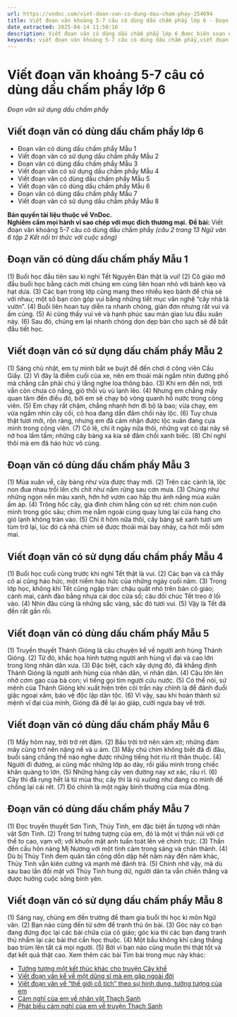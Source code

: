 ```yaml
---
url: https://vndoc.com/viet-doan-van-co-dung-dau-cham-phay-254694
title: Viết đoạn văn khoảng 5-7 câu có dùng dấu chấm phẩy lớp 6 - Đoạn văn sử dụng dấu chấm phẩy - VnDoc.com
date_extracted: 2025-04-14 11:50:16
description: Viết đoạn văn có dùng dấu chấm phẩy lớp 6 được biên soạn nhằm giúp các em HS đạt kết quả tốt trong quá trình làm bài tập và học tập môn Ngữ văn lớp 6.
keywords: viết đoạn văn khoảng 5-7 câu có dùng dấu chấm phẩy,viết đoạn văn có sử dụng dấu chấm phẩy,đoạn văn có sử dụng dấu chấm phẩy,Viết đoạn văn có dùng dấu chấm phẩy lớp 6,Viết đoạn văn có dùng dấu chấm phẩy,đoạn văn có dùng dấu chấm phẩy,đoạn văn ngắn có dùng dấu chấm phẩy,viết đoạn văn khoảng 5-7 câu có dùng dấu chấm phẩy lớp 6,dấu chấm phẩy
---
```


# Viết đoạn văn khoảng 5-7 câu có dùng dấu chấm phẩy lớp 6
 _Đoạn văn sử dụng dấu chấm phẩy_
## **Viết đoạn văn có dùng dấu chấm phẩy lớp 6**
  * Đoạn văn có dùng dấu chấm phẩy Mẫu 1
  * Viết đoạn văn có sử dụng dấu chấm phẩy Mẫu 2
  * Đoạn văn có dùng dấu chấm phẩy Mẫu 3
  * Viết đoạn văn có sử dụng dấu chấm phẩy Mẫu 4
  * Viết đoạn văn có dùng dấu chấm phẩy Mẫu 5
  * Viết đoạn văn có dùng dấu chấm phẩy Mẫu 6
  * Đoạn văn có dùng dấu chấm phẩy Mẫu 7
  * Viết đoạn văn có sử dụng dấu chấm phẩy Mẫu 8

**Bản quyền tài liệu thuộc về VnDoc.  
Nghiêm cấm mọi hành vi sao chép với mục đích thương mại.**
**Đề bài:** Viết đoạn văn khoảng 5-7 câu có dùng dấu chấm phẩy _\(câu 2 trang 13 Ngữ văn 6 tập 2 Kết nối tri thức với cuộc sống\)_
## **Đoạn văn có dùng dấu chấm phẩy Mẫu 1**
\(1\) Buổi học đầu tiên sau kì nghỉ Tết Nguyên Đán thật là vui\! \(2\) Cô giáo mở đầu buổi học bằng cách mời chúng em cùng liên hoan nhỏ với bánh kẹo và hạt dưa. \(3\) Các bạn trong lớp cũng mang theo nhiều kẹo bánh để chia sẻ với nhau; một số bạn còn góp vui bằng những tiết mục văn nghệ “cây nhà lá vườn”. \(4\) Buổi liên hoan tuy diễn ra nhanh chóng, giản đơn nhưng rất vui và ấm cúng. \(5\) Ai cũng thấy vui vẻ và hạnh phúc sau màn giao lưu đầu xuân này. \(6\) Sau đó, chúng em lại nhanh chóng dọn dẹp bàn cho sạch sẽ để bắt đầu tiết học.
## **Viết đoạn văn có sử dụng dấu chấm phẩy Mẫu 2**
\(1\) Sáng chủ nhật, em tự mình bắt xe buýt để đến chơi ở công viên Cầu Giấy. \(2\) Vì đây là điểm cuối của xe, nên em thoải mái ngắm nhìn đường phố mà chẳng cần phải chú ý lắng nghe loa thông báo. \(3\) Khi em đến nơi, trời vẫn còn chưa có nắng, gió thổi vù vù lạnh lẽo. \(4\) Nhưng em chẳng mấy quan tâm đến điều đó, bởi em sẽ chạy bộ vòng quanh hồ nước trong công viên. \(5\) Em chạy rất chậm, chẳng nhanh hơn đi bộ là bao; vừa chạy, em vừa ngắm nhìn cây cối, cỏ hoa đang dần đâm chồi nảy lộc. \(6\) Tuy chưa thật tươi mới, rộn ràng, nhưng em đã cảm nhận được lộc xuân đang cựa mình trong công viên. \(7\) Có lẽ, chỉ ít ngày nữa thôi, những vạt cỏ dại này sẽ nở hoa lấm tấm; những cây bàng xa kia sẽ đâm chồi xanh biếc. \(8\) Chỉ nghĩ thôi mà em đã háo hức vô cùng.
## **Đoạn văn có dùng dấu chấm phẩy Mẫu 3**
\(1\) Mùa xuân về, cây bàng như vừa được thay mới. \(2\) Trên các cành lá, lộc non đua nhau trồi lên chi chít như nấm rừng sau cơn mưa. \(3\) Chúng như những ngọn nến màu xanh, hớn hở vươn cao hấp thu ánh nắng mùa xuân ấm áp. \(4\) Trông hốc cây, gia đình chim hẵng còn sợ rét: chim non cuộn mình trong góc sâu; chim mẹ nằm ngoài cùng quay lưng lại cửa hang cho gió lạnh không tràn vào. \(5\) Chỉ ít hôm nữa thôi, cây bàng sẽ xanh tươi um tùm trở lại, lúc đó cả nhà chim sẽ được thoải mái bay nhảy, ca hót mỗi sớm mai.
## **Viết đoạn văn có sử dụng dấu chấm phẩy Mẫu 4**
\(1\) Buổi học cuối cùng trước khi nghỉ Tết thật là vui. \(2\) Các bạn và cả thầy cô ai cũng háo hức, một niềm háo hức của những ngày cuối năm. \(3\) Trong lớp học, không khí Tết cũng ngập tràn: chậu quất nhỏ trên bàn cô giáo; cành mai, cành đào bằng nhựa cài dọc cửa sổ; câu đối chúc Tết treo ở lối vào. \(4\) Nhìn đâu cũng là những sắc vàng, sắc đỏ tươi vui. \(5\) Vậy là Tết đã đến rất gần rồi.
## **Viết đoạn văn có dùng dấu chấm phẩy Mẫu 5**
\(1\) Truyền thuyết Thánh Gióng là câu chuyện kể về người anh hùng Thánh Gióng. \(2\) Từ đó, khắc họa hình tượng người anh hùng vĩ đại và cao lớn trong lòng nhân dân xưa. \(3\) Đặc biệt, cách xây dựng đó, đã khẳng định Thánh Gióng là người anh hùng của nhân dân, vì nhân dân. \(4\) Cậu lớn lên nhờ cơm gạo của bà con; vì tiếng gọi tìm người cứu nước. \(5\) Có thể nói, sứ mệnh của Thánh Gióng khi xuất hiện trên cõi trần này chính là để đánh đuổi giặc ngoại xâm, bảo vệ độc lập dân tộc. \(6\) Vì vậy, sau khi hoàn thành sứ mệnh vĩ đại của mình, Gióng đã để lại áo giáp, cưỡi ngựa bay về trời.
## **Viết đoạn văn có dùng dấu chấm phẩy Mẫu 6**
\(1\) Mấy hôm nay, trời trở rét đậm. \(2\) Bầu trời trở nên xám xịt; những đám mây cũng trở nên nặng nề và u ám. \(3\) Mấy chú chim không biết đã đi đâu, buổi sáng chẳng thể nào nghe được những tiếng hót ríu rít thân thuộc. \(4\) Người đi đường, ai cũng mặc những lớp áo dày, rồi giấu mình trong chiếc khăn quàng to lớn. \(5\) Những hàng cây ven đường nay xơ xác, rầu rĩ. \(6\) Cây thì đã rụng hết lá từ mùa thu; cây thì lá rũ xuống như đang co mình để chống lại cái rét. \(7\) Đó chính là một ngày bình thường của mùa đông.
## **Đoạn văn có dùng dấu chấm phẩy Mẫu 7**
\(1\) Đọc truyền thuyết Sơn Tinh, Thủy Tinh, em đặc biệt ấn tượng với nhân vật Sơn Tinh. \(2\) Trong trí tưởng tượng của em, đó là một vị thần núi với cơ thể to cao, vạm vỡ; với khuôn mặt anh tuấn toát lên vẻ chính trực. \(3\) Thần đến cầu hôn nàng Mị Nương với một tình cảm trong sáng và chân thành. \(4\) Dù bị Thủy Tinh đem quân tấn công dồn dập hết năm này đến năm khác, Thủy Tinh vẫn kiên cường và mạnh mẽ đánh trả. \(5\) Chính nhờ vậy, mà dù sau bao lần đối mặt với Thủy Tinh hung dữ, người dân ta vẫn chiến thắng và được hưởng cuộc sống bình yên.
## **Viết đoạn văn có sử dụng dấu chấm phẩy Mẫu 8**
\(1\) Sáng nay, chúng em đến trường để tham gia buổi thi học kì môn Ngữ văn. \(2\) Bạn nào cũng đến từ sớm để tranh thủ ôn bài. \(3\) Góc này có bạn đang đứng đọc lại các bài chữa của cô giáo; góc kia thì các bạn đang tranh thủ nhẩm lại các bài thơ cần học thuộc. \(4\) Một bầu không khí căng thẳng bao trùm lên tất cả mọi người. \(5\) Bởi vì bạn nào cũng muốn thi thật tốt và đạt kết quả thật cao.
Xem thêm các bài Tìm bài trong mục này khác:
  * [Tưởng tượng một kết thúc khác cho truyện Cây khế](</tuong-tuong-mot-ket-thuc-khac-cho-truyen-cay-khe-256479>)
  * [Viết đoạn văn kể về một dũng sĩ mà em gặp ngoài đời](</viet-doan-van-ke-ve-mot-dung-si-ma-em-gap-ngoai-doi-hoac-biet-qua-sach-bao-truyen-ke-256477>)
  * [Viết đoạn văn về “thế giới cổ tích” theo sự hình dung, tưởng tượng của em](</viet-doan-van-ve-the-gioi-co-tich-theo-su-hinh-dung-tuong-tuong-cua-em-256481>)
  * [Cảm nghĩ của em về nhân vật Thạch Sanh](</viet-doan-van-5-den-7-cau-neu-cam-nghi-cua-em-ve-nhan-vat-thach-sanh-207080>)
  * [Phát biểu cảm nghĩ của em về truyện Thạch Sanh](</phat-bieu-cam-nghi-cua-em-ve-truyen-thach-sanh-162706>)

